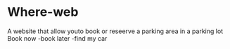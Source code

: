 # Where-web
A website that allow youto book or reseerve a parking area in a parking lot 
Book now -book later -find my car 
